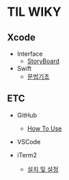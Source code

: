 # TIL WIKY

## Xcode
* Interface
  * [StoryBoard](https://github.com/GOD5WEN/TIL/blob/main/Xcode/Interface./StoryBoard.md)
* Swift
  * [문법기초](https://github.com/GOD5WEN/TIL/blob/main/Xcode/23.11.21.md)

## ETC
* GitHub
  * [How To Use](ETC./GitHub/HowToUse.md)
* VSCode
  
* iTerm2
  * [설치 및 설정](https://github.com/GOD5WEN/TIL/blob/main/iTerm2/설치%20및%20설정.md)